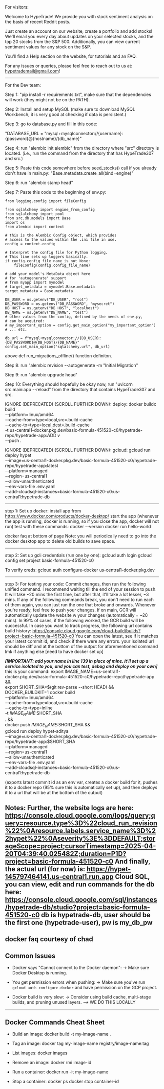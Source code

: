 For visitors:

Welcome to HypeTrade! We provide you with stock sentiment analysis on the basis of recent Reddit posts.

Just create an account on our website, create a portfolio and add stocks! We'll email you every day about updates on your selected stocks, and the top 20 stocks from the S&P 500. Additionally, you can view current sentiment values for any stock on the S&P.

You'll find a Help section on the website, for tutorials and an FAQ.

For any issues or queries, please feel free to reach out to us at: hypetrademail@gmail.com!

------------------------------------------------------------------------------------------------------------------------
For the Dev team:

Step 1: "pip install -r requirements.txt", make sure that the dependencies will work (they might not be on the PATH).

Step 2: Install and setup MySQL (make sure to download MySQL Workbench, it is very good at checking if data is persistent.)

Step 3: go to database.py and fill in this code: 

"DATABASE_URL = "mysql+mysqlconnector://{username}:{password}@{hostname}/{db_name}"

Step 4: run "alembic init alembic" from the directory where "src" directory is located. (i.e., run the command from the directory that has HypeTrade307 and src.)

Step 5: Paste this code somewhere before seed_stocks() call if you already don't have in main.py: "Base.metadata.create_all(bind=engine)"

Step 6: run "alembic stamp head"

Step 7: Paste this code to the beginning of env.py: 

```
from logging.config import fileConfig

from sqlalchemy import engine_from_config
from sqlalchemy import pool
from src.db.models import Base
import os
from alembic import context

# this is the Alembic Config object, which provides
# access to the values within the .ini file in use.
config = context.config

# Interpret the config file for Python logging.
# This line sets up loggers basically.
if config.config_file_name is not None:
    fileConfig(config.config_file_name)

# add your model's MetaData object here
# for 'autogenerate' support
# from myapp import mymodel
# target_metadata = mymodel.Base.metadata
target_metadata = Base.metadata

DB_USER = os.getenv("DB_USER", "root")
DB_PASSWORD = os.getenv("DB_PASSWORD", "mysecret")
DB_HOST = os.getenv("DB_HOST", "localhost")
DB_NAME = os.getenv("DB_NAME", "test")
# other values from the config, defined by the needs of env.py,
# can be acquired:
# my_important_option = config.get_main_option("my_important_option")
# ... etc.

db_url = f"mysql+mysqlconnector://{DB_USER}:{DB_PASSWORD}@{DB_HOST}/{DB_NAME}"
config.set_main_option("sqlalchemy.url", db_url)
```

above def run_migrations_offline() function definiton.


Step 8: run "alembic revision --autogenerate -m "Initial Migration"

Step 9: run "alembic upgrade head"

Step 10: Everything should hopefully be okay now, run "uvicorn src.main:app --reload" from the directory that contains HypeTrade307 and src. 

IGNORE (DEPRECATED) (SCROLL FURTHER DOWN):
deploy:
docker buildx build \
--platform=linux/amd64 \
--cache-from=type=local,src=.build-cache \
--cache-to=type=local,dest=.build-cache \
-t us-central1-docker.pkg.dev/basic-formula-451520-c0/hypetrade-repo/hypetrade-app:ADD v<x> \
--push .

IGNORE (DEPRECATED) (SCROLL FURTHER DOWN):
gcloud:
gcloud run deploy hypet \
--image=us-central1-docker.pkg.dev/basic-formula-451520-c0/hypetrade-repo/hypetrade-app:latest \
--platform=managed \
--region=us-central1 \
--allow-unauthenticated \
--env-vars-file .env.yaml \
--add-cloudsql-instances=basic-formula-451520-c0:us-central1:hypetrade-db

----------------------------------------------------------------------------------------------

step 1:
Set up docker:
install app from https://www.docker.com/products/docker-desktop/
start the app (whenever the app is running, docker is running, so if you close the app, docker will not run)
test with these commands:
docker --version
docker run hello-world

docker faq at bottom of page
Note: you will periodically need to go into the docker desktop app to delete old builds to save space.

-----------------------------------------------------------------------
step 2:
Set up gcli credentials (run one by one):
gcloud auth login
gcloud config set project basic-formula-451520-c0

To verify creds:
gcloud auth configure-docker us-central1-docker.pkg.dev

-----------------------------------------------------------------------
step 3:
For testing your code:
Commit changes, then run the following unified command. I recommend waiting till the end of your session to push.
It will take ~20 mins the first time, but after that, it'll take a lot lesser, ~3 mins.
If any of the following commands break, you don't need to run each of them again,
you can just run the one that broke and onwards.
Whenever you're ready, feel free to push your changes. If on main, GCR will automatically update
the website w your changes (automatically = ~20 mins). In 99% of cases, if the following worked,
the GCR build will be successful. In case you want to track progress, the following url contains build history:
https://console.cloud.google.com/cloud-build/builds?project=basic-formula-451520-c0
You can open the latest, see if it matches your latest commit id, and check if there were any errors.
your isolated url should be diff and at the bottom of the output for aforementioned command
lmk if anything else
[need to have docker set up]

**_[IMPORTANT: add your name in line 139 in place of mine. it'll set up a service isolated to you, and you can test, debug and deploy on your own]_**
this is your command:
export IMAGE_NAME=us-central1-docker.pkg.dev/basic-formula-451520-c0/hypetrade-repo/hypetrade-app && \
export SHORT_SHA=$(git rev-parse --short HEAD) && \
DOCKER_BUILDKIT=1 docker build \
--platform=linux/amd64 \
--cache-from=type=local,src=.build-cache \
--cache-to=type=inline \
-t $IMAGE_NAME:$SHORT_SHA \
. && \
docker push $IMAGE_NAME:$SHORT_SHA && \
gcloud run deploy hypet-aditya \
--image=us-central1-docker.pkg.dev/basic-formula-451520-c0/hypetrade-repo/hypetrade-app:$SHORT_SHA \
--platform=managed \
--region=us-central1 \
--allow-unauthenticated \
--env-vars-file .env.yaml \
--add-cloudsql-instances=basic-formula-451520-c0:us-central1:hypetrade-db

(exports latest commit id as an env var, creates a docker build for it, pushes it to a docker repo 
(95% sure this is automatically set up), and then deploys it to a url that will be at the bottom of the output)

Notes:
Further, the website logs are here:
https://console.cloud.google.com/logs/query;query=resource.type%3D%22cloud_run_revision%22%0Aresource.labels.service_name%3D%22hypet%22%0Aseverity%3E%3DDEFAULT;storageScope=project;cursorTimestamp=2025-04-20T04:39:40.025482Z;duration=P1D?project=basic-formula-451520-c0
And finally, the actual url (for now) is:
https://hypet-145797464141.us-central1.run.app
Cloud SQL, you can view, edit and run commands for the db here:
https://console.cloud.google.com/sql/instances/hypetrade-db/studio?project=basic-formula-451520-c0
db is hypetrade-db, user should be the first one (hypetrade-user), pw is my_db_pw
--------------------------------------------------------------------------------------------
docker faq courtesy of chad
-----------------------------
Common Issues
-----------------------------

- Docker says "Cannot connect to the Docker daemon":
  → Make sure Docker Desktop is running.

- You get permission errors when pushing:
  → Make sure you've run `gcloud auth configure-docker` and have permission on the GCP project.

- Docker build is very slow:
  → Consider using build cache, multi-stage builds, and pruning unused layers. --> WE DO THIS LOCALLY

-----------------------------
Docker Commands Cheat Sheet
-----------------------------

- Build an image:
  docker build -t my-image-name .

- Tag an image:
  docker tag my-image-name registry/image-name:tag

- List images:
  docker images

- Remove an image:
  docker rmi image-id

- Run a container:
  docker run -it my-image-name

- Stop a container:
  docker ps
  docker stop container-id